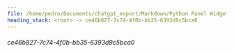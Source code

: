```yaml
---
file: /home/pedro/Documents/chatgpt_export/Markdown/Python Panel Widgets_ Tree Display.md
heading_stack: <root> -> ce46b827-7c74-4f0b-bb35-6393d9c5bca0
---
```

###### ce46b827-7c74-4f0b-bb35-6393d9c5bca0
